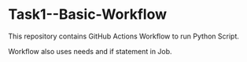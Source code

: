 # Task1--Basic-Workflow

This repository contains GitHub Actions Workflow to run Python Script.

Workflow also uses needs and if statement in Job.